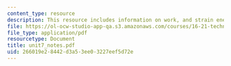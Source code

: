 ```yaml
---
content_type: resource
description: This resource includes information on work, and strain energy.
file: https://ol-ocw-studio-app-qa.s3.amazonaws.com/courses/16-21-techniques-for-structural-analysis-and-design-spring-2005/266019e28442d3a53ee03227eef5d72e_unit7_notes.pdf
file_type: application/pdf
resourcetype: Document
title: unit7_notes.pdf
uid: 266019e2-8442-d3a5-3ee0-3227eef5d72e
---
```

